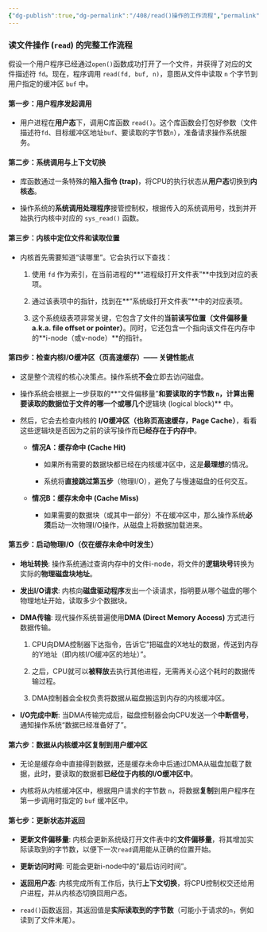 ```yaml
---
{"dg-publish":true,"dg-permalink":"/408/read()操作的工作流程","permalink":"/408/read()操作的工作流程/","dgShowBacklinks":true,"dgShowLocalGraph":true,"dgShowInlineTitle":true}
---
```


### **读文件操作 (`read`) 的完整工作流程**

假设一个用户程序已经通过`open()`函数成功打开了一个文件，并获得了对应的文件描述符 `fd`。现在，程序调用 `read(fd, buf, n)`，意图从文件中读取 `n` 个字节到用户指定的缓冲区 `buf` 中。

#### **第一步：用户程序发起调用**

- 用户进程在**用户态**下，调用C库函数 `read()`。这个库函数会打包好参数（文件描述符`fd`、目标缓冲区地址`buf`、要读取的字节数`n`），准备请求操作系统服务。
    

#### **第二步：系统调用与上下文切换**

- 库函数通过一条特殊的**陷入指令 (trap)**，将CPU的执行状态从**用户态**切换到**内核态**。
    
- 操作系统的**系统调用处理程序**接管控制权，根据传入的系统调用号，找到并开始执行内核中对应的 `sys_read()` 函数。
    

#### **第三步：内核中定位文件和读取位置**

- 内核首先需要知道“读哪里”。它会执行以下查找：
    
    1. 使用 `fd` 作为索引，在当前进程的**“进程级打开文件表”**中找到对应的表项。
        
    2. 通过该表项中的指针，找到在**“系统级打开文件表”**中的对应表项。
        
    3. 这个系统级表项非常关键，它包含了文件的**当前读写位置（文件偏移量 a.k.a. file offset or pointer）**。同时，它还包含一个指向该文件在内存中的**i-node（或v-node）**的指针。
        

#### **第四步：检查内核I/O缓冲区（页高速缓存）—— 关键性能点**

- 这是整个流程的核心决策点。操作系统**不会**立即去访问磁盘。
    
- 操作系统会根据上一步获取的**“文件偏移量”**和要读取的字节数 `n`，计算出需要读取的数据位于文件的哪一个或哪几个**逻辑块 (logical block)** 中。
    
- 然后，它会去检查内核的 **I/O缓冲区（也称页高速缓存，Page Cache）**，看看这些逻辑块是否因为之前的读写操作而**已经存在于内存中**。
    
    - **情况A：缓存命中 (Cache Hit)**
        
        - 如果所有需要的数据块都已经在内核缓冲区中，这是**最理想**的情况。
            
        - 系统将**直接跳过第五步**（物理I/O），避免了与慢速磁盘的任何交互。
            
    - **情况B：缓存未命中 (Cache Miss)**
        
        - 如果需要的数据块（或其中一部分）不在缓冲区中，那么操作系统**必须**启动一次物理I/O操作，从磁盘上将数据加载进来。
            

#### **第五步：启动物理I/O（仅在缓存未命中时发生）**

- **地址转换**: 操作系统通过查询内存中的文件i-node，将文件的**逻辑块号**转换为实际的**物理磁盘块地址**。
    
- **发出I/O请求**: 内核向**磁盘驱动程序**发出一个读请求，指明要从哪个磁盘的哪个物理地址开始，读取多少个数据块。
    
- **DMA传输**: 现代操作系统普遍使用**DMA (Direct Memory Access)** 方式进行数据传输。
    
    1. CPU向DMA控制器下达指令，告诉它“把磁盘的X地址的数据，传送到内存的Y地址（即内核I/O缓冲区的地址）”。
        
    2. 之后，CPU就可以**被释放**去执行其他进程，无需再关心这个耗时的数据传输过程。
        
    3. DMA控制器会全权负责将数据从磁盘搬运到内存的内核缓冲区。
        
- **I/O完成中断**: 当DMA传输完成后，磁盘控制器会向CPU发送一个**中断信号**，通知操作系统“数据已经准备好了”。
    

#### **第六步：数据从内核缓冲区复制到用户缓冲区**

- 无论是缓存命中直接得到数据，还是缓存未命中后通过DMA从磁盘加载了数据，此时，要读取的数据都**已经位于内核的I/O缓冲区中**。
    
- 内核将从内核缓冲区中，根据用户请求的字节数 `n`，将数据**复制**到用户程序在第一步调用时指定的 `buf` 缓冲区中。
    

#### **第七步：更新状态并返回**

- **更新文件偏移量**: 内核会更新系统级打开文件表中的**文件偏移量**，将其增加实际读取到的字节数，以便下一次`read`调用能从正确的位置开始。
    
- **更新访问时间**: 可能会更新i-node中的“最后访问时间”。
    
- **返回用户态**: 内核完成所有工作后，执行**上下文切换**，将CPU控制权交还给用户进程，并从内核态切换回用户态。
    
- `read()`函数返回，其返回值是**实际读取到的字节数**（可能小于请求的`n`，例如读到了文件末尾）。
    
